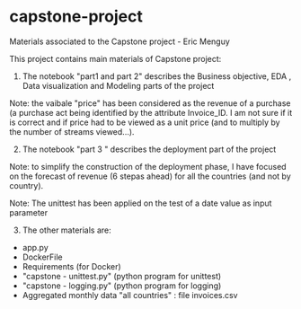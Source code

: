 # capstone-project
Materials associated to the Capstone project - Eric Menguy


This project contains main materials of Capstone project:

1. The notebook "part1 and part 2" describes the Business objective, EDA , Data visualization and Modeling parts of the project

Note: the vaibale "price" has been considered as the revenue of a purchase (a purchase act being identified by the attribute Invoice_ID. I am not sure if it is correct and if price had to be viewed as a unit price (and to multiply by the number of streams viewed...).

2. The notebook "part 3 " describes the deployment part of the project

Note: to simplify the construction of the deployment phase, I have focused on the forecast of revenue (6 stepas ahead) for all the countries (and not by country).

Note: The unittest has been applied on the test of a date value as input parameter

3. The other materials are:
- app.py 
- DockerFile
- Requirements (for Docker)
- "capstone - unittest.py" (python program for unittest)
- "capstone - logging.py" (python program for logging)
- Aggregated monthly data "all countries" : file invoices.csv

